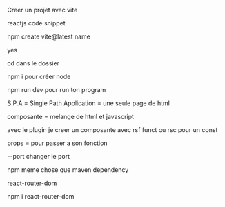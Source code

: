 Creer un projet avec vite

reactjs code snippet

npm create vite@latest name

yes

cd dans le dossier

npm i pour créer node

npm run dev pour run ton program

S.P.A = Single Path Application = une seule page de html

composante = melange de html et javascript

avec le plugin je creer un composante avec rsf funct ou rsc pour un const

props = pour passer a son fonction

--port changer le port

npm meme chose que maven dependency

react-router-dom

npm i react-router-dom